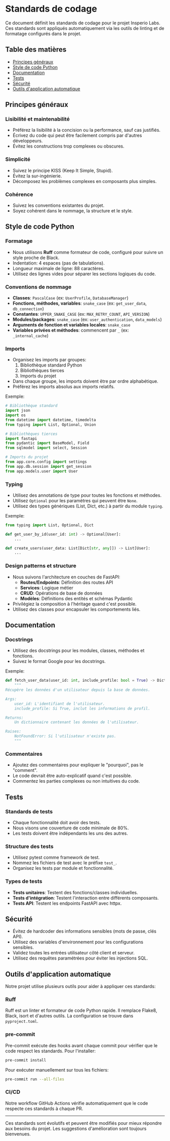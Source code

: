 # Standards de codage

Ce document définit les standards de codage pour le projet Insperio Labs. Ces standards sont appliqués automatiquement via les outils de linting et de formatage configurés dans le projet.

## Table des matières

- [Principes généraux](#principes-généraux)
- [Style de code Python](#style-de-code-python)
- [Documentation](#documentation)
- [Tests](#tests)
- [Sécurité](#sécurité)
- [Outils d'application automatique](#outils-dapplication-automatique)

## Principes généraux

### Lisibilité et maintenabilité

- Préférez la lisibilité à la concision ou la performance, sauf cas justifiés.
- Écrivez du code qui peut être facilement compris par d'autres développeurs.
- Évitez les constructions trop complexes ou obscures.

### Simplicité

- Suivez le principe KISS (Keep It Simple, Stupid).
- Évitez la sur-ingénierie.
- Décomposez les problèmes complexes en composants plus simples.

### Cohérence

- Suivez les conventions existantes du projet.
- Soyez cohérent dans le nommage, la structure et le style.

## Style de code Python

### Formatage

- Nous utilisons **Ruff** comme formateur de code, configuré pour suivre un style proche de Black.
- Indentation: 4 espaces (pas de tabulations).
- Longueur maximale de ligne: 88 caractères.
- Utilisez des lignes vides pour séparer les sections logiques du code.

### Conventions de nommage

- **Classes**: `PascalCase` (ex: `UserProfile`, `DatabaseManager`)
- **Fonctions, méthodes, variables**: `snake_case` (ex: `get_user_data`, `db_connection`)
- **Constantes**: `UPPER_SNAKE_CASE` (ex: `MAX_RETRY_COUNT`, `API_VERSION`)
- **Modules/packages**: `snake_case` (ex: `user_authentication`, `data_models`)
- **Arguments de fonction et variables locales**: `snake_case`
- **Variables privées et méthodes**: commencent par `_` (ex: `_internal_cache`)

### Imports

- Organisez les imports par groupes:
  1. Bibliothèque standard Python
  2. Bibliothèques tierces
  3. Imports du projet
- Dans chaque groupe, les imports doivent être par ordre alphabétique.
- Préférez les imports absolus aux imports relatifs.

Exemple:

```python
# Bibliothèque standard
import json
import os
from datetime import datetime, timedelta
from typing import List, Optional, Union

# Bibliothèques tierces
import fastapi
from pydantic import BaseModel, Field
from sqlmodel import select, Session

# Imports du projet
from app.core.config import settings
from app.db.session import get_session
from app.models.user import User
```

### Typing

- Utilisez des annotations de type pour toutes les fonctions et méthodes.
- Utilisez `Optional` pour les paramètres qui peuvent être `None`.
- Utilisez des types génériques (List, Dict, etc.) à partir du module `typing`.

Exemple:

```python
from typing import List, Optional, Dict

def get_user_by_id(user_id: int) -> Optional[User]:
    ...

def create_users(user_data: List[Dict[str, any]]) -> List[User]:
    ...
```

### Design patterns et structure

- Nous suivons l'architecture en couches de FastAPI:
  - **Routes/Endpoints**: Définition des routes API
  - **Services**: Logique métier
  - **CRUD**: Opérations de base de données
  - **Modèles**: Définitions des entités et schémas Pydantic
- Privilégiez la composition à l'héritage quand c'est possible.
- Utilisez des classes pour encapsuler les comportements liés.

## Documentation

### Docstrings

- Utilisez des docstrings pour les modules, classes, méthodes et fonctions.
- Suivez le format Google pour les docstrings.

Exemple:

```python
def fetch_user_data(user_id: int, include_profile: bool = True) -> Dict[str, any]:
    """
Récupère les données d'un utilisateur depuis la base de données.

Args:
    user_id: L'identifiant de l'utilisateur.
    include_profile: Si True, inclut les informations de profil.

Returns:
    Un dictionnaire contenant les données de l'utilisateur.

Raises:
    NotFoundError: Si l'utilisateur n'existe pas.
    """
```

### Commentaires

- Ajoutez des commentaires pour expliquer le "pourquoi", pas le "comment".
- Le code devrait être auto-explicatif quand c'est possible.
- Commentez les parties complexes ou non intuitives du code.

## Tests

### Standards de tests

- Chaque fonctionnalité doit avoir des tests.
- Nous visons une couverture de code minimale de 80%.
- Les tests doivent être indépendants les uns des autres.

### Structure des tests

- Utilisez pytest comme framework de test.
- Nommez les fichiers de test avec le préfixe `test_`.
- Organisez les tests par module et fonctionnalité.

### Types de tests

- **Tests unitaires**: Testent des fonctions/classes individuelles.
- **Tests d'intégration**: Testent l'interaction entre différents composants.
- **Tests API**: Testent les endpoints FastAPI avec httpx.

## Sécurité

- Évitez de hardcoder des informations sensibles (mots de passe, clés API).
- Utilisez des variables d'environnement pour les configurations sensibles.
- Validez toutes les entrées utilisateur côté client et serveur.
- Utilisez des requêtes paramétrées pour éviter les injections SQL.

## Outils d'application automatique

Notre projet utilise plusieurs outils pour aider à appliquer ces standards:

### Ruff

Ruff est un linter et formateur de code Python rapide. Il remplace Flake8, Black, isort et d'autres outils. La configuration se trouve dans `pyproject.toml`.

### pre-commit

Pre-commit exécute des hooks avant chaque commit pour vérifier que le code respect les standards. Pour l'installer:

```bash
pre-commit install
```

Pour exécuter manuellement sur tous les fichiers:

```bash
pre-commit run --all-files
```

### CI/CD

Notre workflow GitHub Actions vérifie automatiquement que le code respecte ces standards à chaque PR.

---

Ces standards sont évolutifs et peuvent être modifiés pour mieux répondre aux besoins du projet. Les suggestions d'amélioration sont toujours bienvenues.